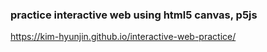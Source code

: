 ### practice interactive web using html5 canvas, p5js
https://kim-hyunjin.github.io/interactive-web-practice/
